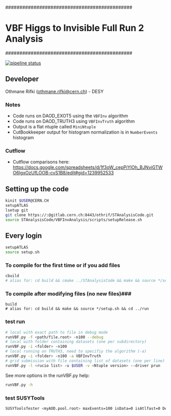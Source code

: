 #############################################
# VBF Higgs to Invisible Full Run 2 Analysis
#############################################

[![pipeline status](https://gitlab.cern.ch/othrif/STAnalysisCode/badges/master/pipeline.svg)](https://gitlab.cern.ch/othrif/STAnalysisCode/commits/master)

## Developer ##
Othmane Rifki (othmane.rifki@cern.ch) - DESY

### Notes ###
- Code runs on DAOD_EXOT5 using the `VBFInv` algorithm
- Code runs on DAOD_TRUTH3 using `VBFInvTruth` algorithm
- Output is a flat ntuple called `MiniNtuple`
- CutBookkeeper output for histogram normalization is in `NumberEvents` histogram

### Cutflow ###
- Cutflow comparisons here: https://docs.google.com/spreadsheets/d/1f3oW_cepPiYlOh_BJNviGTWO6lgxOzUfLOOB-cvS1B8/edit#gid=1239952533

## Setting up the code ##
``` bash
kinit $USER@CERN.CH
setupATLAS
lsetup git
git clone https://:@gitlab.cern.ch:8443/othrif/STAnalysisCode.git
source STAnalysisCode/VBFInvAnalysis/scripts/setupRelease.sh
```

## Every login ##
``` bash
setupATLAS
source setup.sh
```
###  To compile for the first time or if you add files ###
``` bash
cbuild
# alias	for: cd	build && cmake ../STAnalysisCode && make && source */setup.sh && cd ../run
```

### To compile after modifying files (no new files)###
```
build
# alias for: cd build && make && source */setup.sh && cd ../run
```

### test run ###
``` bash
# local with exact path to file in debug mode
runVBF.py -f <path/file.root> -n100 --debug
# local with folder containing datasets (one per subdirectory)
runVBF.py -i <folder> -n100
# local running on TRUTH3, need to specifiy the algorithm (-a)
runVBF.py -i <folder> -n100 -a VBFInvTruth
# grid submission with file containing list of datasets (one per line)
runVBF.py -l <rucio list> -u $USER -v <Ntuple version> --driver prun
```
See more options in the runVBF.py help:
``` bash
runVBF.py -h
```

### test SUSYTools ###
``` bash
SUSYToolsTester <myAOD.pool.root> maxEvents=100 isData=0 isAtlfast=0 Debug=0 NoSyst=0 2>&1 | tee log
```
